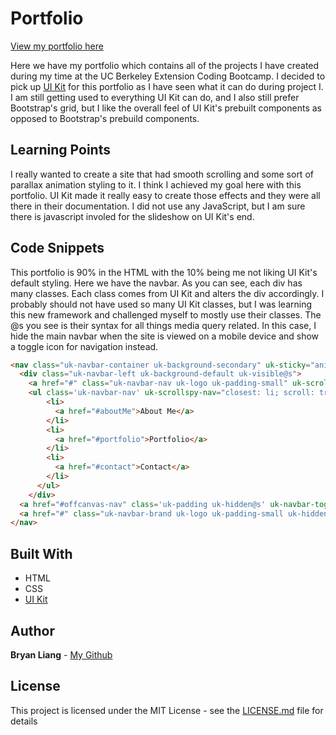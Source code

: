 # Portfolio
[View my portfolio here](https://liangbryan2.github.io/Portfolio/)


Here we have my portfolio which contains all of the projects I have created during my time at the UC Berkeley Extension Coding Bootcamp. I decided to pick up [UI Kit](https://getuikit.com/) for this portfolio as I have seen what it can do during project I. I am still getting used to everything UI Kit can do, and I also still prefer Bootstrap's grid, but I like the overall feel of UI Kit's prebuilt components as opposed to Bootstrap's prebuild components.

## Learning Points
I really wanted to create a site that had smooth scrolling and some sort of parallax animation styling to it. I think I achieved my goal here with this portfolio. UI Kit made it really easy to create those effects and they were all there in their documentation. I did not use any JavaScript, but I am sure there is javascript involed for the slideshow on UI Kit's end. 

## Code Snippets
This portfolio is 90% in the HTML with the 10% being me not liking UI Kit's default styling.
Here we have the navbar. As you can see, each div has many classes. Each class comes from UI Kit and alters the div accordingly. I probably should not have used so many UI Kit classes, but I was learning this new framework and challenged myself to mostly use their classes. The @s you see is their syntax for all things media query related. In this case, I hide the main navbar when the site is viewed on a mobile device and show a toggle icon for navigation instead.
``` html
<nav class="uk-navbar-container uk-background-secondary" uk-sticky="animation: uk-animation-slide-top; top: 100">
  <div class="uk-navbar-left uk-background-default uk-visible@s">
    <a href="#" class="uk-navbar-nav uk-logo uk-padding-small" uk-scroll>Bryan Liang</a>
    <ul class='uk-navbar-nav' uk-scrollspy-nav="closest: li; scroll: true; offset: 100">
        <li>
          <a href="#aboutMe">About Me</a>
        </li>
        <li>
          <a href="#portfolio">Portfolio</a>
        </li>
        <li>
          <a href="#contact">Contact</a>
        </li>
      </ul>
    </div>
  <a href="#offcanvas-nav" class='uk-padding uk-hidden@s' uk-navbar-toggle-icon uk-toggle></a>
  <a href="#" class="uk-navbar-brand uk-logo uk-padding-small uk-hidden@s" uk-scroll>Bryan Liang</a>
</nav>
```
## Built With
* HTML
* CSS
* [UI Kit](https://getuikit.com/)

## Author

**Bryan Liang** - [My Github](https://github.com/liangbryan2)

## License

This project is licensed under the MIT License - see the [LICENSE.md](LICENSE.md) file for details
